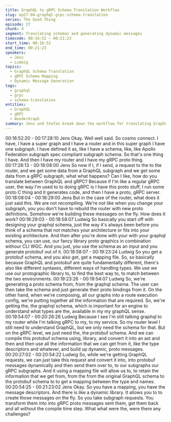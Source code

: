 ```yaml
---
title: GraphQL to gRPC Schema Translation Workflow
slug: ep27-04-graphql-grpc-schema-translation
series: The Good Thing
episode: 27
chunk: 4
segment: Translating schemas and generating dynamic messages
timecode: 00:16:52 – 00:21:23
start_time: 00:16:52
end_time: 00:21:23
speakers:
  - Jens
  - Ludwig
topics:
  - GraphQL Schema Translation
  - gRPC Schema Mapping
  - Dynamic Message Generation
tags:
  - graphql
  - grpc
  - schema-translation
entities:
  - GraphQL
  - gRPC
  - WunderGraph
summary: Jens and Stefan break down the workflow for translating GraphQL schemas to gRPC, covering dynamic message generation and challenges in schema mapping.
---
```

00:16:52:20 - 00:17:28:10
Jens
Okay. Well well said. So cosmo connect. I have, I have a super graph and I have a router and in
this super graph I have one subgraph. I have defined it as, like I have a schema, like, like Apollo
Federation subgraph spec compliant subgraph schema. So that's one thing I have. And then I
have my router and I have my gRPC proto thing.
00:17:28:13 - 00:18:08:00
Jens
So now if I, if I send, a request to the to the router, and we get some data from a GraphQL
subgraph and we get some data from a gRPC subgraph, what what happens? Can I like, how
do you translate between GraphQL and gRPC? Because if I'm like a regular gRPC user, the
way I'm used to to doing gRPC is I have this proto stuff, I run some proto C thing and it
generates code, and then I have a proto, gRPC server.
00:18:08:04 - 00:18:29:00
Jens
But in the case of the router, what does it just said this. We are not recompiling. We're not like
when you change your subgraph, you you don't have to rebuild the router with new proto
definitions. Somehow we're building these messages on the fly. How does it work?
00:18:29:03 - 00:18:58:07
Ludwig
So basically you start off with designing your graphql schema, just the way it's always been
before you think of a schema that not matches your architecture or fits into your existing
architecture. And then after you're done with your with your graphql schema, you can use, our
fancy library proto graphics in combination withour CLI WGC. And you just, you use the schema
as an input and you generate protobuf out of it.
00:18:58:07 - 00:19:23:24
Ludwig
So you get a protobuf schema, and you also get, get a mapping file. So, so basically because
GraphQL and protobuf are quite fundamentally different, there's also like different syntaxes,
different ways of handling types. We use we use our protographic library to, to find the best way
to, to match between the two environments.
00:19:23:26 - 00:19:54:07
Ludwig
So, we're generating a proto schema from, from the graphql schema. The user can then take
the schema and just generate their proto bindings from it. On the other hand, when we're
composing, all our graphs into a route execution config, we're putting together all the information
that are required. So, we're getting the, the graphql schema, which is important for an engine to
understand what types are the, available in my my graphQL sense.
00:19:54:07 - 00:20:26:26
Ludwig
Because I see I'm still talking graphql to my router while I'm talking gRPC to my, to my service.
So my router level I still need to understand GraphQL, but we only need the schema for that.
But on the gRPC level, we just need the, the protobuf schema. And we can compile this
protobuf schema using, library, and convert it into an ast and then and then use all the
information that we can get from it, like the type descriptors and whatever, and build up
dynamic, proto messages.
00:20:27:02 - 00:20:54:22
Ludwig
So, while we're getting GraphQL requests, we can just take this request and convert it into, into
protobuf messages dynamically and then send them over to, to our subgraphs our gRPC
subgraphs. And it using a mapping file will allow us to, to retain the information that we get from,
from the from the original GraphQL schema to the protobuf schema to to get a mapping
between the type and names.
00:20:54:25 - 00:21:23:02
Jens
Okay. So you have a mapping, you have the message descriptors. And there is like a dynamic
library. It allows you to to create those messages on the fly. So you take subgraph requests. You
transform them into into gRPC proto messages sent them, get them back and all without the
compile time step. What what were the, were there any challenges?
